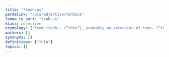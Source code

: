 ```yaml
---
title: "*ténh₂us"
permalink: "/pie/adjective/ténh2us"
lemma_to_sort: "tenh₂us"
klass: adjective
etymology: ["From *tenh₂- (“thin”), probably an extension of *ten- (“to stretch, extend”)."]
markers: []
synonyms: []
definitions: ["thin"]
topics: []
---
```

